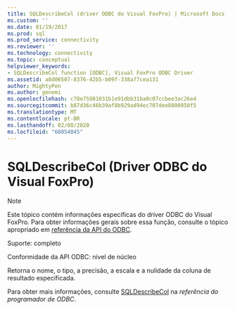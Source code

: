 ```yaml
---
title: SQLDescribeCol (driver ODBC do Visual FoxPro) | Microsoft Docs
ms.custom: ''
ms.date: 01/19/2017
ms.prod: sql
ms.prod_service: connectivity
ms.reviewer: ''
ms.technology: connectivity
ms.topic: conceptual
helpviewer_keywords:
- SQLDescribeCol function [ODBC], Visual FoxPro ODBC Driver
ms.assetid: a8d06507-8376-42b5-b09f-338a77cea131
author: MightyPen
ms.author: genemi
ms.openlocfilehash: c78e75981031b1e91dbb31ba0c07ccbee3ac26e4
ms.sourcegitcommit: b87d36c46b39af8b929ad94ec707dee8800950f5
ms.translationtype: MT
ms.contentlocale: pt-BR
ms.lasthandoff: 02/08/2020
ms.locfileid: "68054045"
---
```

# <a name="sqldescribecol-visual-foxpro-odbc-driver"></a>SQLDescribeCol (Driver ODBC do Visual FoxPro)
> [!NOTE]  
>  Este tópico contém informações específicas do driver ODBC do Visual FoxPro. Para obter informações gerais sobre essa função, consulte o tópico apropriado em [referência da API do ODBC](../../odbc/reference/syntax/odbc-api-reference.md).  
  
 Suporte: completo  
  
 Conformidade da API ODBC: nível de núcleo  
  
 Retorna o nome, o tipo, a precisão, a escala e a nulidade da coluna de resultado especificada.  
  
 Para obter mais informações, consulte [SQLDescribeCol](../../odbc/reference/syntax/sqldescribecol-function.md) na *referência do programador de ODBC*.
